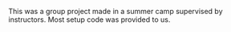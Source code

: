 This was a group project made in a summer camp supervised by instructors. Most setup code was provided to us.
